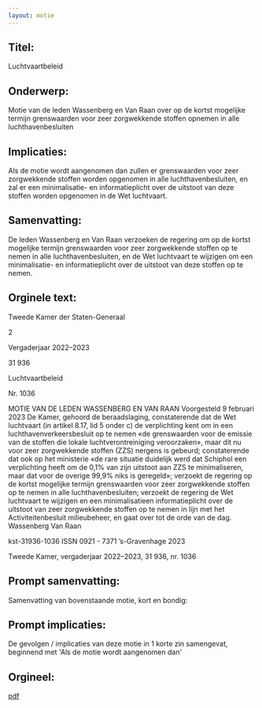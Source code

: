 ```yaml
---
layout: motie
---
```

## Titel:
Luchtvaartbeleid
## Onderwerp:
Motie van de leden Wassenberg en Van Raan over op de kortst mogelijke termijn grenswaarden voor zeer zorgwekkende stoffen opnemen in alle luchthavenbesluiten
## Implicaties:

Als de motie wordt aangenomen dan zullen er grenswaarden voor zeer zorgwekkende stoffen worden opgenomen in alle luchthavenbesluiten, en zal er een minimalisatie- en informatieplicht over de uitstoot van deze stoffen worden opgenomen in de Wet luchtvaart.
## Samenvatting:

De leden Wassenberg en Van Raan verzoeken de regering om op de kortst mogelijke termijn grenswaarden voor zeer zorgwekkende stoffen op te nemen in alle luchthavenbesluiten, en de Wet luchtvaart te wijzigen om een minimalisatie- en informatieplicht over de uitstoot van deze stoffen op te nemen.
## Orginele text:


Tweede Kamer der Staten-Generaal

2

Vergaderjaar 2022–2023

31 936

Luchtvaartbeleid

Nr. 1036

MOTIE VAN DE LEDEN WASSENBERG EN VAN RAAN
Voorgesteld 9 februari 2023
De Kamer,
gehoord de beraadslaging,
constaterende dat de Wet luchtvaart (in artikel 8.17, lid 5 onder c) de
verplichting kent om in een luchthavenverkeersbesluit op te nemen «de
grenswaarden voor de emissie van de stoffen die lokale luchtverontreiniging veroorzaken», maar dit nu voor zeer zorgwekkende stoffen (ZZS)
nergens is gebeurd;
constaterende dat ook op het ministerie «de rare situatie duidelijk werd
dat Schiphol een verplichting heeft om de 0,1% van zijn uitstoot aan ZZS
te minimaliseren, maar dat voor de overige 99,9% niks is geregeld»;
verzoekt de regering op de kortst mogelijke termijn grenswaarden voor
zeer zorgwekkende stoffen op te nemen in alle luchthavenbesluiten;
verzoekt de regering de Wet luchtvaart te wijzigen en een minimalisatieen informatieplicht over de uitstoot van zeer zorgwekkende stoffen op te
nemen in lijn met het Activiteitenbesluit milieubeheer,
en gaat over tot de orde van de dag.
Wassenberg
Van Raan

kst-31936-1036
ISSN 0921 - 7371
’s-Gravenhage 2023

Tweede Kamer, vergaderjaar 2022–2023, 31 936, nr. 1036


## Prompt samenvatting:
Samenvatting van bovenstaande motie, kort en bondig:


## Prompt implicaties:
De gevolgen / implicaties van deze motie in 1 korte zin samengevat, beginnend met 'Als de motie wordt aangenomen dan' 

## Orgineel:
[pdf](https://gegevensmagazijn.tweedekamer.nl/OData/v4/2.0/Document(9bf3c216-1592-4d9c-97e1-5e788b26c342)/resource)
